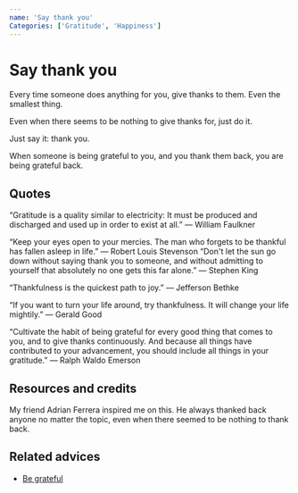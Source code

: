 ```yaml
---
name: 'Say thank you'
Categories: ['Gratitude', 'Happiness']
---
```

# Say thank you

Every time someone does anything for you, give thanks to them. Even the smallest thing.

Even when there seems to be nothing to give thanks for, just do it.

Just say it: thank you.

When someone is being grateful to you, and you thank them back, you are being grateful back.

## Quotes

“Gratitude is a quality similar to electricity: It must be produced and discharged and used up in order to exist at all.” — William Faulkner

“Keep your eyes open to your mercies. The man who forgets to be thankful has fallen asleep in life.” — Robert Louis Stevenson
“Don't let the sun go down without saying thank you to someone, and without admitting to yourself that absolutely no one gets this far alone.” — Stephen King

“Thankfulness is the quickest path to joy.” — Jefferson Bethke

“If you want to turn your life around, try thankfulness. It will change your life mightily.” — Gerald Good

“Cultivate the habit of being grateful for every good thing that comes to you, and to give thanks continuously. And because all things have contributed to your advancement, you should include all things in your gratitude.” — Ralph Waldo Emerson

## Resources and credits

My friend Adrian Ferrera inspired me on this. He always thanked back anyone no matter the topic, even when there seemed to be nothing to thank back.

## Related advices

- [Be grateful](../Be%20grateful/index.md)